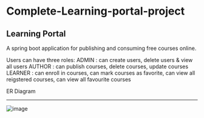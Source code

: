 # Complete-Learning-portal-project
Learning Portal
-----------------------------------------------------------------------------------------------------
A spring boot application for publishing and consuming free courses online.

Users can have three roles:
ADMIN : can create users, delete users & view all users
AUTHOR : can publish courses, delete courses, update courses
LEARNER : can enroll in courses, can mark courses as favorite, can view all reigstered courses, can view all favourite courses

ER Diagram
_____________________________________________________________________________________________________________________________________
![image](https://github.com/basavarajworld/Complete-Learning-portal-project/assets/95290162/b03653fb-51cb-4aed-bc67-2fe2a83998a0)
